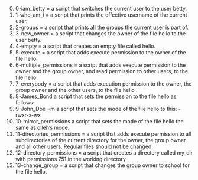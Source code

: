 0. 0-iam_betty  = a script that switches the current user to the user betty.
1. 1-who_am_i = a script that prints the effective username of the current user.
2. 2-groups = a script that prints all the groups the current user is part of.
3. 3-new_owner = a script that changes the owner of the file hello to the user betty.
4. 4-empty =  a script that creates an empty file called hello.
5. 5-execute = a script that adds execute permission to the owner of the file hello.
6. 6-multiple_permissions = a script that adds execute permission to the owner and the group owner, and read permission to other users, to the file hello.
7. 7-everybody = a script that adds execution permission to the owner, the group owner and the other users, to the file hello
8. 8-James_Bond  a script that sets the permission to the file hello as follows:
9. 9-John_Doe =m a script that sets the mode of the file hello to this: -rwxr-x-wx
10. 10-mirror_permissions a script that sets the mode of the file hello the same as olleh’s mode.
11. 11-directories_permissions = a script that adds execute permission to all subdirectories of the current directory for the owner, the group owner and all other users. Regular files should not be changed.
12. 12-directory_permissions = a script that creates a directory called my_dir with permissions 751 in the working directory
13. 13-change_group = a script that changes the group owner to school for the file hello. 
